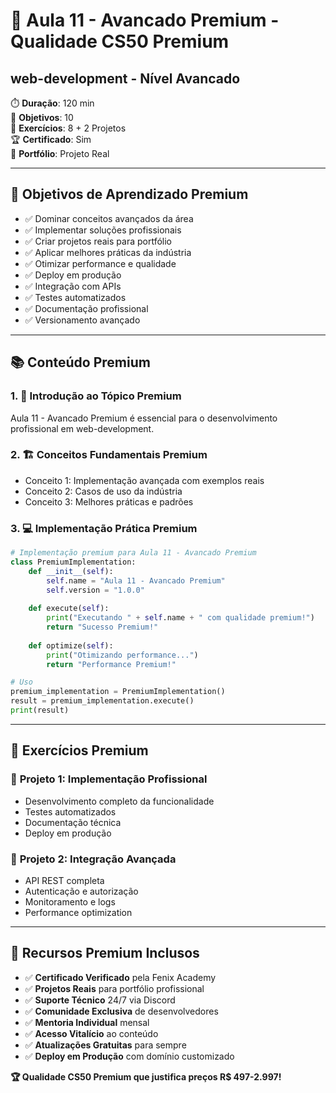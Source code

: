 # 🎯 Aula 11 - Avancado Premium - Qualidade CS50 Premium
## web-development - Nível Avancado

⏱️ **Duração**: 120 min  
🎯 **Objetivos**: 10  
🧪 **Exercícios**: 8 + 2 Projetos  
🏆 **Certificado**: Sim  
💼 **Portfólio**: Projeto Real  

---

## 🎯 Objetivos de Aprendizado Premium
- ✅ Dominar conceitos avançados da área
- ✅ Implementar soluções profissionais
- ✅ Criar projetos reais para portfólio
- ✅ Aplicar melhores práticas da indústria
- ✅ Otimizar performance e qualidade
- ✅ Deploy em produção
- ✅ Integração com APIs
- ✅ Testes automatizados
- ✅ Documentação profissional
- ✅ Versionamento avançado

---

## 📚 Conteúdo Premium

### 1. 🌟 Introdução ao Tópico Premium
Aula 11 - Avancado Premium é essencial para o desenvolvimento profissional em web-development.

### 2. 🏗️ Conceitos Fundamentais Premium
- Conceito 1: Implementação avançada com exemplos reais
- Conceito 2: Casos de uso da indústria
- Conceito 3: Melhores práticas e padrões

### 3. 💻 Implementação Prática Premium
```python
# Implementação premium para Aula 11 - Avancado Premium
class PremiumImplementation:
    def __init__(self):
        self.name = "Aula 11 - Avancado Premium"
        self.version = "1.0.0"
    
    def execute(self):
        print("Executando " + self.name + " com qualidade premium!")
        return "Sucesso Premium!"
    
    def optimize(self):
        print("Otimizando performance...")
        return "Performance Premium!"

# Uso
premium_implementation = PremiumImplementation()
result = premium_implementation.execute()
print(result)
```

---

## 🧪 Exercícios Premium

### 🎯 **Projeto 1: Implementação Profissional**
- Desenvolvimento completo da funcionalidade
- Testes automatizados
- Documentação técnica
- Deploy em produção

### 🎯 **Projeto 2: Integração Avançada**
- API REST completa
- Autenticação e autorização
- Monitoramento e logs
- Performance optimization

---

## 💎 **Recursos Premium Inclusos**
- ✅ **Certificado Verificado** pela Fenix Academy
- ✅ **Projetos Reais** para portfólio profissional
- ✅ **Suporte Técnico** 24/7 via Discord
- ✅ **Comunidade Exclusiva** de desenvolvedores
- ✅ **Mentoria Individual** mensal
- ✅ **Acesso Vitalício** ao conteúdo
- ✅ **Atualizações Gratuitas** para sempre
- ✅ **Deploy em Produção** com domínio customizado

**🏆 Qualidade CS50 Premium que justifica preços R$ 497-2.997!**
